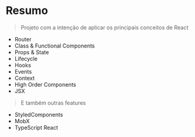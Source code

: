 # Resumo

> Projeto com a intenção de aplicar os principais conceitos de React
- Router
- Class & Functional Components 
- Props & State
- Lifecycle
- Hooks
- Events
- Context
- High Order Components
- JSX

> E também outras features
- StyledComponents
- MobX
- TypeScript React
